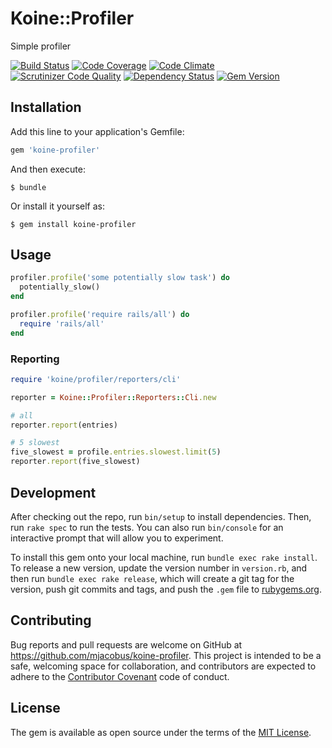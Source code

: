 # Koine::Profiler

Simple profiler

[![Build Status](https://travis-ci.org/mjacobus/koine-profiler.svg?branch=master)](https://travis-ci.org/mjacobus/koine-profiler)
[![Code Coverage](https://scrutinizer-ci.com/g/mjacobus/koine-profiler/badges/coverage.png?b=master)](https://scrutinizer-ci.com/g/mjacobus/koine-profiler/?branch=master)
[![Code Climate](https://codeclimate.com/github/mjacobus/koine-profiler/badges/gpa.svg)](https://codeclimate.com/github/mjacobus/koine-profiler)
[![Scrutinizer Code Quality](https://scrutinizer-ci.com/g/mjacobus/koine-profiler/badges/quality-score.png?b=master)](https://scrutinizer-ci.com/g/mjacobus/koine-profiler/?branch=master)
[![Dependency Status](https://gemnasium.com/mjacobus/koine-profiler.svg)](https://gemnasium.com/mjacobus/koine-profiler)
[![Gem Version](https://badge.fury.io/rb/koine-profiler.svg)](https://badge.fury.io/rb/koine-profiler)

## Installation

Add this line to your application's Gemfile:

```ruby
gem 'koine-profiler'
```

And then execute:

    $ bundle

Or install it yourself as:

    $ gem install koine-profiler

## Usage

```ruby
profiler.profile('some potentially slow task') do
  potentially_slow()
end

profiler.profile('require rails/all') do
  require 'rails/all'
end
```

### Reporting

```ruby
require 'koine/profiler/reporters/cli'

reporter = Koine::Profiler::Reporters::Cli.new

# all
reporter.report(entries)

# 5 slowest
five_slowest = profile.entries.slowest.limit(5)
reporter.report(five_slowest)
```

## Development

After checking out the repo, run `bin/setup` to install dependencies. Then, run `rake spec` to run the tests. You can also run `bin/console` for an interactive prompt that will allow you to experiment.

To install this gem onto your local machine, run `bundle exec rake install`. To release a new version, update the version number in `version.rb`, and then run `bundle exec rake release`, which will create a git tag for the version, push git commits and tags, and push the `.gem` file to [rubygems.org](https://rubygems.org).

## Contributing

Bug reports and pull requests are welcome on GitHub at https://github.com/mjacobus/koine-profiler. This project is intended to be a safe, welcoming space for collaboration, and contributors are expected to adhere to the [Contributor Covenant](http://contributor-covenant.org) code of conduct.


## License

The gem is available as open source under the terms of the [MIT License](http://opensource.org/licenses/MIT).

